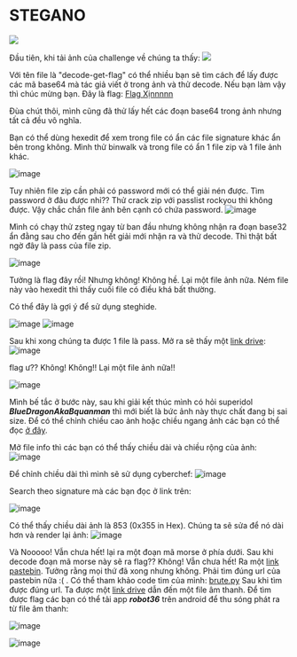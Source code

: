 # STEGANO
![](https://github.com/northern-cyber/CTF/blob/main/WannaOne2022/WU/challenge.png)

Đầu tiên, khi tải ảnh của challenge về chúng ta thấy:
![](https://github.com/northern-cyber/CTF/blob/main/WannaOne2022/WU/decode-get-flag.png)

Với tên file là "decode-get-flag" có thể nhiều bạn sẽ tìm cách để lấy được các mã base64 mà tác giả viết ở trong ảnh và thử decode. Nếu bạn làm vậy thì chúc mừng bạn.
Đây là flag: [Flag Xịnnnnn](https://www.google.com/search?q=h%C3%ACnh+troll&sxsrf=ALiCzsazNaa9xanTQWF49caNg3sokJBp8Q:3667008736853&source=lnms&tbm=isch&sa=X&ved=2ahUKEwj4zOO8q4T7AhUl-jgGHahNBNoQ_AUoAXoECAIQAw&biw=730&bih=981&dpr=0.94#io.rc=BDbujqGIWFYSZM)

Đùa chút thôi, mình cũng đã thử lấy hết các đoạn base64 trong ảnh nhưng tất cả đều vô nghĩa.

Bạn có thể dùng hexedit để xem trong file có ẩn các file signature khác ẩn bên trong không. Mình thử binwalk và trong file có ẩn 1 file zip và 1 file ảnh khác.

![image](https://user-images.githubusercontent.com/65294114/207081272-9c0a27d0-14dd-4486-9642-949d668e1b86.png)

Tuy nhiên file zip cần phải có password mới có thể giải nén được. Tìm password ở đâu được nhỉ?? Thử crack zip với passlist rockyou thì không được. Vậy chắc chắn file ảnh bên cạnh có chứa password.
![image](https://user-images.githubusercontent.com/65294114/207084524-71a796f9-3e3f-4465-a1e6-dd7b0ed366ca.png)

Mình có chạy thử zsteg ngay từ ban đầu nhưng không nhận ra đoạn base32 ẩn đằng sau cho đến gần hết giải mới nhận ra và thử decode. Thì thật bất ngờ đây là pass của file zip.

![image](https://user-images.githubusercontent.com/65294114/207086324-e52a8094-920f-475a-af6d-4862af22c9f7.png)

Tưởng là flag đây rồi! Nhưng không! Không hề. Lại một file ảnh nữa. Ném file này vào hexedit thì thấy cuối file có điều khá bất thường.

Có thể đây là gợi ý để sử dụng steghide.

![image](https://user-images.githubusercontent.com/65294114/207093067-b110c881-ff71-45de-98c2-3ad73ed83c48.png)
![image](https://user-images.githubusercontent.com/65294114/207093379-f079440a-bbdf-4ea4-8afa-c661c3f31dff.png)

Sau khi xong chúng ta được 1 file là pass.
Mở ra sẽ thấy một [link drive](https://drive.google.com/file/d/1huVD4WvErpgr5Bhc3ArkXYNu4Hoe8kpk/view?usp=sharing):
![image](https://user-images.githubusercontent.com/65294114/207093550-647d3152-967c-483e-8f7e-625278e463eb.png)

flag ư?? Không! Không!! Lại một file ảnh nữa!!

![image](https://user-images.githubusercontent.com/65294114/207094574-fe695ad6-40c1-4476-9eef-1403faf6936b.png)

Mình bế tắc ở bước này, sau khi giải kết thúc mình có hỏi superidol ***BlueDragonAkaBquanman*** thì mới biết là bức ảnh này thực chất đang bị sai size. Để có thể chỉnh chiều cao ảnh hoặc chiều ngang ảnh các bạn có thể đọc [ở đây](https://blog.cyberhacktics.com/hiding-information-by-changing-an-images-height/).

Mở file info thì các bạn có thể thấy chiều dài và chiều rộng của ảnh:
![image](https://user-images.githubusercontent.com/65294114/207096477-2621013c-b051-4358-9364-a4b6a76d4f5b.png)

Để chỉnh chiều dài thì mình sẽ sử dụng cyberchef:
![image](https://user-images.githubusercontent.com/65294114/207096132-308fc85e-7272-4470-ace8-897cd81a8db0.png)

Search theo signature mà các bạn đọc ở link trên:

![image](https://user-images.githubusercontent.com/65294114/207096623-8c22fba1-af11-43ff-b2e8-01b1da719a10.png)

Có thể thấy chiều dài ảnh là 853 (0x355 in Hex). Chúng ta sẽ sửa để nó dài hơn và render lại ảnh:
![image](https://user-images.githubusercontent.com/65294114/207097175-238d0c87-781f-4857-8870-9e126aede9d3.png)

Và Nooooo! Vẫn chưa hết! lại ra một đoạn mã morse ở phía dưới. 
Sau khi decode đoạn mã morse này sẽ ra flag?? Không! Vẫn chưa hết! Ra một [link pastebin](https://kt.gy/tools.html#conv/https%3A%2F%2Fpastebin.com%2Fraw%2FM0V3YD43).
Tưởng rằng mọi thứ đã xong nhưng không. Phải tìm đúng url của pastebin nữa :( .
Có thể tham khảo code tìm của mình: [brute.py](https://github.com/northern-cyber/CTF/blob/main/WannaOne2022/WU/brute.py)
Sau khi tìm được đúng url. Ta được một [link drive](https://drive.google.com/file/d/1HrY6vWcSAOTXQT-DgOKc1E4VHDXqhfKY/view) dẫn đến một file âm thanh.
Để tìm được flag các bạn có thể tải app ***robot36*** trên android để thu sóng phát ra từ file âm thanh:

![image](https://user-images.githubusercontent.com/65294114/207100077-e6595c51-929e-4071-94b0-b40046c997e5.png)

![image](https://user-images.githubusercontent.com/65294114/207100727-88d1433c-0d02-4efb-a59e-49c7894a1299.png)


